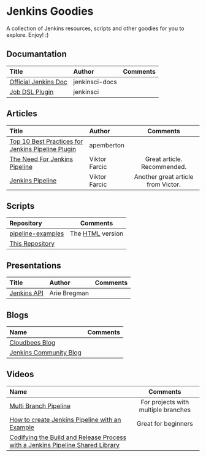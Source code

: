 # Jenkins Goodies

A collection of Jenkins resources, scripts and other goodies for you to explore. Enjoy! :)

## Documantation 

Title | Author | Comments
:------ |:------|:------:
[Official Jenkins Doc](https://jenkins.io/user-handbook.pdf) | jenkinsci-docs |  |
[Job DSL Plugin](https://jenkinsci.github.io/job-dsl-plugin) | jenkinsci | |

## Articles

Title | Author | Comments
:------ |:------|:------:
[Top 10 Best Practices for Jenkins Pipeline Plugin](https://www.cloudbees.com/blog/top-10-best-practices-jenkins-pipeline-plugin) | apemberton |  |
[The Need For Jenkins Pipeline](https://www.cloudbees.com/blog/need-jenkins-pipeline) | Viktor Farcic | Great article. Recommended.
[Jenkins Pipeline](https://www.cloudbees.com/blog/jenkins-pipeline) | Viktor Farcic | Another great article from Victor.

## Scripts

Repository | Comments
:------ |:------:
[pipeline-examples](https://github.com/jenkinsci/pipeline-examples) | The [HTML](https://jenkins.io/doc/pipeline/examples) version |
[This Repository](https://github.com/bregman-arie/jenkins-goodies/tree/master/scripts) | |

## Presentations

Title | Author | Comments
:------ |:------|:------:
[Jenkins API](https://www.slideshare.net/ArieBregman/jenkins-api) | Arie Bregman |  |

## Blogs

Name | Comments
:------ |:------:
[Cloudbees Blog](https://www.cloudbees.com/blog) | |
[Jenkins Community Blog](https://jenkins.io/node/) | |

## Videos

Name | Comments
:------ |:------:
[Multi Branch Pipeline](https://www.youtube.com/watch?v=11z2x3VYO_I&t=) | For projects with multiple branches |
[How to create Jenkins Pipeline with an Example](https://www.youtube.com/watch?v=s73nhwYBtzE) | Great for beginners |
[Codifying the Build and Release Process with a Jenkins Pipeline Shared Library](https://www.youtube.com/watch?v=lzzx59kLW9w) |
